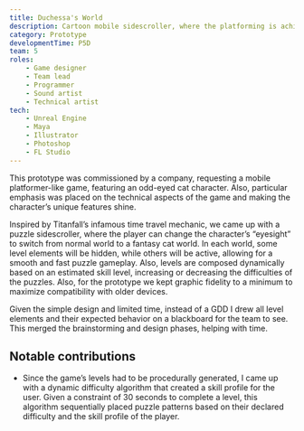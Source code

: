 ```yaml
---
title: Duchessa's World
description: Cartoon mobile sidescroller, where the platforming is achieved by swapping between the "cat world" and the "human world".
category: Prototype
developmentTime: P5D
team: 5
roles:
    - Game designer
    - Team lead
    - Programmer
    - Sound artist
    - Technical artist
tech:
    - Unreal Engine
    - Maya
    - Illustrator
    - Photoshop
    - FL Studio
---
```


This prototype was commissioned by a company, requesting a mobile platformer-like game, featuring an odd-eyed cat character. Also, particular emphasis was placed on the technical aspects of the game and making the character’s unique features shine.

Inspired by Titanfall’s infamous time travel mechanic, we came up with a puzzle sidescroller, where the player can change the character’s “eyesight” to switch from normal world to a fantasy cat world. In each world, some level elements will be hidden, while others will be active, allowing for a smooth and fast puzzle gameplay. Also, levels are composed dynamically based on an estimated skill level, increasing or decreasing the difficulties of the puzzles. Also, for the prototype we kept graphic fidelity to a minimum to maximize compatibility with older devices.

Given the simple design and limited time, instead of a GDD I drew all level elements and their expected behavior on a blackboard for the team to see. This merged the brainstorming and design phases, helping with time.

## Notable contributions

* Since the game’s levels had to be procedurally generated, I came up with a dynamic difficulty algorithm that created a skill profile for the user. Given a constraint of 30 seconds to complete a level, this algorithm sequentially placed puzzle patterns based on their declared difficulty and the skill profile of the player.
